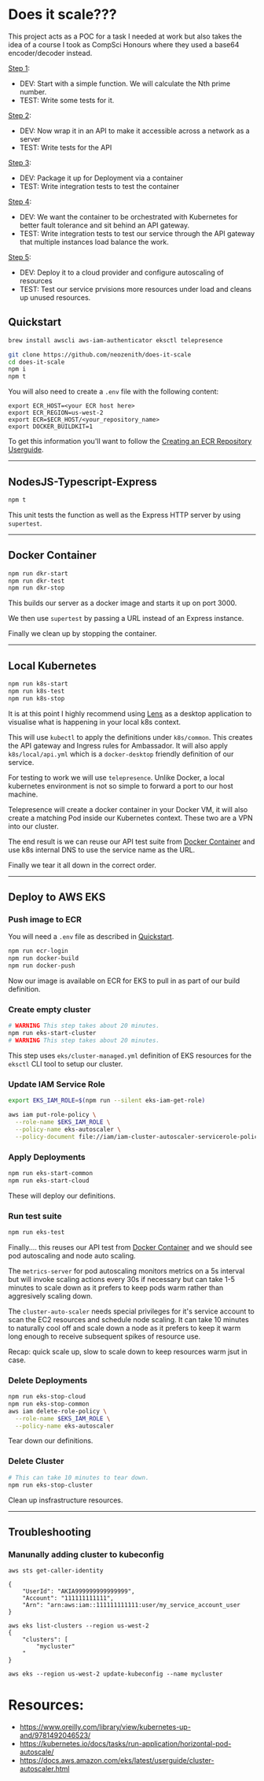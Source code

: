 # Does it scale??? 

This project acts as a POC for a task I needed at work but also takes the idea of a course I took as CompSci Honours where they used a base64 encoder/decoder instead.

[Step 1](#nodejs-typescript-express):
 - DEV: Start with a simple function. We will calculate the Nth prime number.
 - TEST: Write some tests for it.

[Step 2](#nodejs-typescript-express):
 - DEV: Now wrap it in an API to make it accessible across a network as a server
 - TEST: Write tests for the API

[Step 3](#docker-container):
 - DEV: Package it up for Deployment via a container
 - TEST: Write integration tests to test the container

[Step 4](#local-kubernetes):
 - DEV: We want the container to be orchestrated with Kubernetes for better fault tolerance and sit behind an API gateway. 
 - TEST: Write integration tests to test our service through the API gateway that multiple instances load balance the work.

[Step 5](#deploy-to-aws-eks):
 - DEV: Deploy it to a cloud provider and configure autoscaling of resources
 - TEST: Test our service prvisions more resources under load and cleans up unused resources.


## Quickstart

```bash
brew install awscli aws-iam-authenticator eksctl telepresence
```

```bash
git clone https://github.com/neozenith/does-it-scale
cd does-it-scale
npm i
npm t
```

You will also need to create a `.env` file with the following content:

```
export ECR_HOST=<your ECR host here>
export ECR_REGION=us-west-2
export ECR=$ECR_HOST/<your_repository_name>
export DOCKER_BUILDKIT=1
```

To get this information you'll want to follow the [Creating an ECR Repository Userguide](https://docs.aws.amazon.com/AmazonECR/latest/userguide/repository-create.html).

---

## NodesJS-Typescript-Express

```bash
npm t
```

This unit tests the function as well as the Express HTTP server by using `supertest`.

---

## Docker Container

```bash
npm run dkr-start
npm run dkr-test
npm run dkr-stop
```

This builds our server as a docker image and starts it up on port 3000.

We then use `supertest` by passing a URL instead of an Express instance.

Finally we clean up by stopping the container.

---


## Local Kubernetes

```bash
npm run k8s-start
npm run k8s-test
npm run k8s-stop
```

It is at this point I highly recommend using [Lens](https://k8slens.dev/) as a desktop application to visualise what is happening in your local k8s context.

This will use `kubectl` to apply the definitions under `k8s/common`. This creates the API gateway and Ingress rules for Ambassador.
It will also apply `k8s/local/api.yml` which is a `docker-desktop` friendly definition of our service.

For testing to work we will use `telepresence`. Unlike Docker, a local kubernetes environment is not so simple to forward a port to our host machine.

Telepresence will create a docker container in your Docker VM, it will also create a matching Pod inside our Kubernetes context. These two are a VPN into our cluster.

The end result is we can reuse our API test suite from [Docker Container](#docker-container) and use k8s internal DNS to use the service name as the URL.

Finally we tear it all down in the correct order.

---

## Deploy to AWS EKS

### Push image to ECR

You will need a `.env` file as described in [Quickstart](#quickstart).

```bash
npm run ecr-login
npm run docker-build
npm run docker-push
```

Now our image is available on ECR for EKS to pull in as part of our build definition.

### Create empty cluster

```bash
# WARNING This step takes about 20 minutes.
npm run eks-start-cluster
# WARNING This step takes about 20 minutes.
```

This step uses `eks/cluster-managed.yml` definition of EKS resources for the `eksctl` CLI tool to setup our cluster.

### Update IAM Service Role

```bash
export EKS_IAM_ROLE=$(npm run --silent eks-iam-get-role)

aws iam put-role-policy \
  --role-name $EKS_IAM_ROLE \
  --policy-name eks-autoscaler \
  --policy-document file://iam/iam-cluster-autoscaler-servicerole-policy.json
```

### Apply Deployments

```bash
npm run eks-start-common
npm run eks-start-cloud
```

These will deploy our definitions.

### Run test suite

```bash
npm run eks-test
```

Finally.... this reuses our API test from [Docker Container](#docker-container) and we should see pod autoscaling and node auto scaling.

The `metrics-server` for pod autoscaling monitors metrics on a 5s interval but will invoke scaling actions every 30s if necessary but can take 1-5 minutes to scale down as it prefers to keep pods warm rather than aggresively scaling down.

The `cluster-auto-scaler` needs special privileges for it's service account to scan the EC2 resources and schedule node scaling. It can take 10 minutes to naturally cool off and scale down a node as it 
prefers to keep it warm long enough to receive subsequent spikes of resource use.

Recap: quick scale up, slow to scale down to keep resources warm jsut in case.


### Delete Deployments

```bash
npm run eks-stop-cloud
npm run eks-stop-common
aws iam delete-role-policy \
  --role-name $EKS_IAM_ROLE \
  --policy-name eks-autoscaler
```

Tear down our definitions.

### Delete Cluster

```bash
# This can take 10 minutes to tear down.
npm run eks-stop-cluster
```

Clean up insfrastructure resources.

---

## Troubleshooting

### Manunally adding cluster to kubeconfig
```
aws sts get-caller-identity

{
    "UserId": "AKIA999999999999999",
    "Account": "111111111111",
    "Arn": "arn:aws:iam::111111111111:user/my_service_account_user
}

aws eks list-clusters --region us-west-2
{
    "clusters": [
        "mycluster"
    "
}

aws eks --region us-west-2 update-kubeconfig --name mycluster
```

# Resources:
 - https://www.oreilly.com/library/view/kubernetes-up-and/9781492046523/
 - https://kubernetes.io/docs/tasks/run-application/horizontal-pod-autoscale/
 - https://docs.aws.amazon.com/eks/latest/userguide/cluster-autoscaler.html